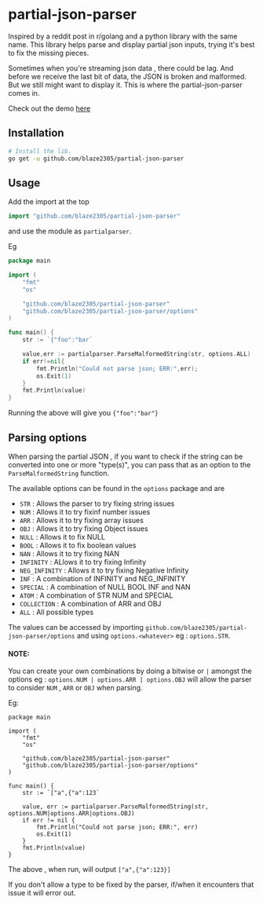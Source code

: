 # partial-json-parser

Inspired by a reddit post in r/golang and a python library with the same name. This library helps parse and display partial json inputs, trying it's best to fix the missing pieces.

Sometimes when you're streaming json data , there could be lag. And before we receive the last bit of data, the JSON is broken and malformed. But we still might want to display it. This is where the partial-json-parser comes in.

Check out the demo [here](https://blaze2305.github.io/partial-json-parser/)

## Installation
```bash
# Install the lib.
go get -u github.com/blaze2305/partial-json-parser
```
## Usage

Add the import at the top 
```go
import "github.com/blaze2305/partial-json-parser"
```
and use the module as `partialparser`.

Eg
```go
package main

import (
	"fmt"
	"os"

	"github.com/blaze2305/partial-json-parser"
	"github.com/blaze2305/partial-json-parser/options"
)

func main() {
	str := `{"foo":"bar`

	value,err := partialparser.ParseMalformedString(str, options.ALL)
	if err!=nil{
	    fmt.Println("Could not parse json; ERR:",err);
	    os.Exit(1)
	}
	fmt.Println(value)
}
```

Running the above will give you `{"foo":"bar"}`

## Parsing options

When parsing the partial JSON , if you want to check if the string can be converted into one or more "type(s)", you can pass that as an option to the `ParseMalformedString` function. 

The available options can be found in the `options` package and are 

- `STR` : Allows the parser to try fixing string issues
- `NUM` : Allows it to try fixinf number issues
- `ARR` : Allows it to try fixing array issues
- `OBJ` : Allows it to try fixing Object issues
- `NULL` : Allows it to fix NULL
- `BOOL` : Allows it to fix boolean values
- `NAN` : Allows it to try fixing NAN
- `INFINITY` : ALlows it to try fixing Infinity
- `NEG_INFINITY` : Allows it to try fixing Negative Infinity
- `INF` : A combination of INFINITY and NEG_INFINITY
- `SPECIAL` : A combination of NULL BOOL INF and NAN
- `ATOM` : A combination of STR NUM and SPECIAL
- `COLLECTION` : A combination of ARR and OBJ
- `ALL` : All possible types

The values can be accessed by importing `github.com/blaze2305/partial-json-parser/options` and using `options.<whatever>` eg : `options.STR`.

#### NOTE: 
You can create your own combinations by doing a bitwise or `|` amongst the options
eg : `options.NUM | options.ARR | options.OBJ` will allow the parser to consider `NUM` , `ARR` or `OBJ` when parsing.


Eg:
```golang
package main

import (
	"fmt"
	"os"

	"github.com/blaze2305/partial-json-parser"
	"github.com/blaze2305/partial-json-parser/options"
)

func main() {
	str := `["a",{"a":123`

	value, err := partialparser.ParseMalformedString(str, options.NUM|options.ARR|options.OBJ)
	if err != nil {
		fmt.Println("Could not parse json; ERR:", err)
		os.Exit(1)
	}
	fmt.Println(value)
}
```
The above , when run, will output `["a",{"a":123}]`

If you don't allow a type to be fixed by the parser, if/when it encounters that issue it will error out.

